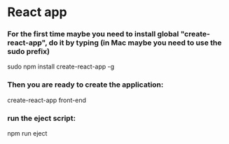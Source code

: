 # React app

### For the first time maybe you need to install global "create-react-app", do it by typing (in Mac maybe you need to use the sudo prefix)

sudo npm install create-react-app -g

### Then you are ready to create the application:

create-react-app front-end

### run the eject script:

npm run eject
